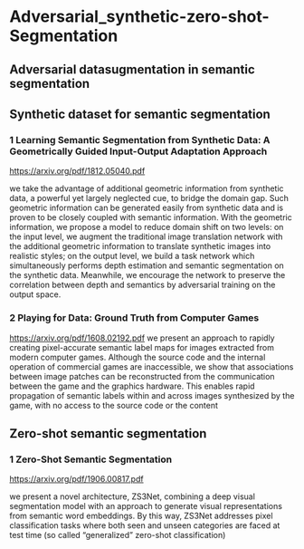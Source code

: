 # Adversarial_synthetic-zero-shot-Segmentation

## Adversarial datasugmentation in semantic segmentation

## Synthetic dataset for semantic segmentation
### 1 Learning Semantic Segmentation from Synthetic Data: A Geometrically Guided Input-Output Adaptation Approach
https://arxiv.org/pdf/1812.05040.pdf

we take the advantage of additional geometric information from synthetic data, a powerful yet largely neglected cue, to bridge the domain gap. Such geometric information can be generated easily from synthetic data and is proven to be closely coupled with semantic information. With the geometric information, we propose a model to reduce domain shift on two levels: on the input level, we augment the traditional image translation network with the additional geometric information to translate synthetic images into realistic styles; on the output level, we build a task network which simultaneously performs depth estimation and semantic segmentation on the synthetic data. Meanwhile, we encourage the network to preserve the correlation between depth and semantics by adversarial training on the output space.
### 2 Playing for Data: Ground Truth from Computer Games
https://arxiv.org/pdf/1608.02192.pdf
we present an approach to rapidly creating pixel-accurate semantic label maps for images extracted from modern computer games. Although the source code and the internal operation of commercial games are inaccessible, we show that associations between image patches can be reconstructed from the communication between the game and the graphics hardware. This enables rapid propagation of semantic labels within and across images synthesized by the game, with no access to the source code or the content


## Zero-shot semantic segmentation
### 1 Zero-Shot Semantic Segmentation
https://arxiv.org/pdf/1906.00817.pdf

we present a novel architecture, ZS3Net, combining a deep visual segmentation model with an approach to generate visual representations from semantic word embeddings. By this way, ZS3Net addresses pixel classification tasks where both seen and unseen categories are faced at test time (so called “generalized” zero-shot classification)

